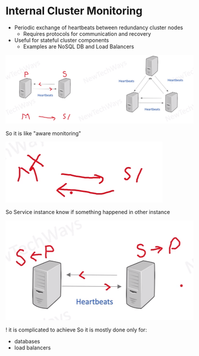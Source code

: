 # Internal Cluster Monitoring

- Periodic exchange of heartbeats between redundancy cluster nodes
  - Requires protocols for communication and recovery
- Useful for stateful cluster components
  - Examples are NoSQL DB and Load Balancers

![Alt text](./images/image-16.png)


So it is like "aware monitoring"

![Alt text](./images/image-17.png)

So Service instance know if something happened in other instance

![Alt text](./images/image-18.png)

! it is complicated to achieve
So it is mostly done only for:
- databases 
- load balancers